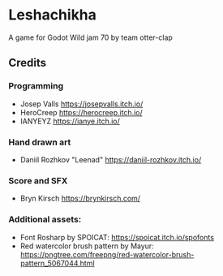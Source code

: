 # Leshachikha
A game for Godot Wild jam 70
by team otter-clap

## Credits
### Programming
* Josep Valls https://josepvalls.itch.io/
* HeroCreep https://herocreep.itch.io/
* IANYEYZ https://ianye.itch.io/

### Hand drawn art
* Daniil Rozhkov "Leenad" https://daniil-rozhkov.itch.io/

### Score and SFX
* Bryn Kirsch https://brynkirsch.com/

### Additional assets:
* Font Rosharp by SPOICAT: https://spoicat.itch.io/spofonts
* Red watercolor brush pattern by Mayur: https://pngtree.com/freepng/red-watercolor-brush-pattern_5067044.html